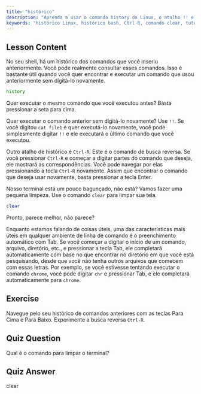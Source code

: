 ```yaml
---
title: "histórico"
description: "Aprenda a usar o comando history do Linux, o atalho !! e Ctrl-R para uma recuperação eficiente de comandos. Melhore sua produtividade no terminal com estas dicas essenciais!"
keywords: "histórico Linux, histórico bash, Ctrl-R, comando clear, tutorial Linux, linha de comando, guia para iniciantes"
---
```


## Lesson Content

No seu shell, há um histórico dos comandos que você inseriu anteriormente. Você pode realmente consultar esses comandos. Isso é bastante útil quando você quer encontrar e executar um comando que usou anteriormente sem digitá-lo novamente.

```bash
history
```

Quer executar o mesmo comando que você executou antes? Basta pressionar a seta para cima.

Quer executar o comando anterior sem digitá-lo novamente? Use `!!`. Se você digitou `cat file1` e quer executá-lo novamente, você pode simplesmente digitar `!!` e ele executará o último comando que você executou.

Outro atalho de histórico é `Ctrl-R`. Este é o comando de busca reversa. Se você pressionar `Ctrl-R` e começar a digitar partes do comando que deseja, ele mostrará as correspondências. Você pode navegar por elas pressionando a tecla `Ctrl-R` novamente. Assim que encontrar o comando que deseja usar novamente, basta pressionar a tecla Enter.

Nosso terminal está um pouco bagunçado, não está? Vamos fazer uma pequena limpeza. Use o comando `clear` para limpar sua tela.

```bash
clear
```

Pronto, parece melhor, não parece?

Enquanto estamos falando de coisas úteis, uma das características mais úteis em qualquer ambiente de linha de comando é o preenchimento automático com Tab. Se você começar a digitar o início de um comando, arquivo, diretório, etc., e pressionar a tecla Tab, ele completará automaticamente com base no que encontrar no diretório em que você está pesquisando, desde que você não tenha outros arquivos que comecem com essas letras. Por exemplo, se você estivesse tentando executar o comando `chrome`, você pode digitar `chr` e pressionar Tab, e ele completará automaticamente para `chrome`.

## Exercise

Navegue pelo seu histórico de comandos anteriores com as teclas Para Cima e Para Baixo. Experimente a busca reversa `Ctrl-R`.

## Quiz Question

Qual é o comando para limpar o terminal?

## Quiz Answer

clear
